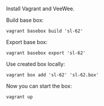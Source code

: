 

Install Vagrant and VeeWee.

Build base box:

    vagrant basebox build 'sl-62'

Export base box:

    vagrant basebox export 'sl-62'

Use created box locally:

    vagrant box add 'sl-62' 'sl-62.box'

Now you can start the box:

    vagrant up